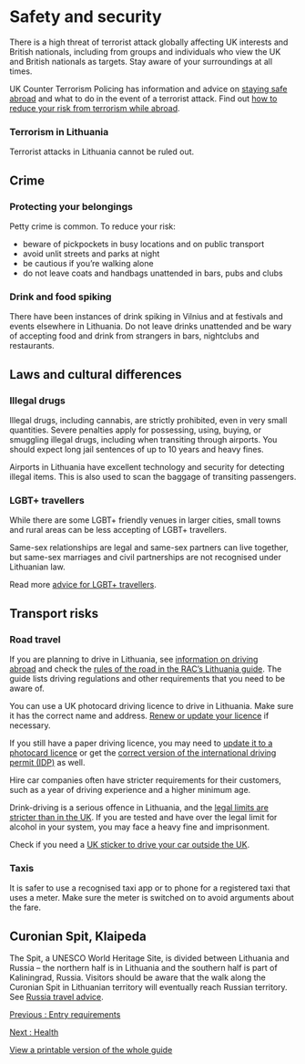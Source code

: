 # Safety and security

There is a high threat of terrorist attack globally affecting UK interests and British nationals, including from groups and individuals who view the UK and British nationals as targets. Stay aware of your surroundings at all times.

UK Counter Terrorism Policing has information and advice on [staying safe abroad](https://www.counterterrorism.police.uk/safetyadvice/) and what to do in the event of a terrorist attack. Find out [how to reduce your risk from terrorism while abroad](https://www.gov.uk/guidance/reduce-your-risk-from-terrorism-while-abroad).

### Terrorism in Lithuania

Terrorist attacks in Lithuania cannot be ruled out.

## Crime

### Protecting your belongings

Petty crime is common. To reduce your risk:

* beware of pickpockets in busy locations and on public transport
* avoid unlit streets and parks at night
* be cautious if you’re walking alone
* do not leave coats and handbags unattended in bars, pubs and clubs

### Drink and food spiking

There have been instances of drink spiking in Vilnius and at festivals and events elsewhere in Lithuania. Do not leave drinks unattended and be wary of accepting food and drink from strangers in bars, nightclubs and restaurants.

## Laws and cultural differences

### Illegal drugs

Illegal drugs, including cannabis, are strictly prohibited, even in very small quantities. Severe penalties apply for possessing, using, buying, or smuggling illegal drugs, including when transiting through airports. You should expect long jail sentences of up to 10 years and heavy fines.

Airports in Lithuania have excellent technology and security for detecting illegal items. This is also used to scan the baggage of transiting passengers.

### LGBT+ travellers

While there are some LGBT+ friendly venues in larger cities, small towns and rural areas can be less accepting of LGBT+ travellers.

Same-sex relationships are legal and same-sex partners can live together, but same-sex marriages and civil partnerships are not recognised under Lithuanian law.

Read more [advice for LGBT+ travellers](https://www.gov.uk/lesbian-gay-bisexual-and-transgender-foreign-travel-advice).

## Transport risks

### Road travel

If you are planning to drive in Lithuania, see [information on driving abroad](https://www.gov.uk/driving-abroad) and check the [rules of the road in the RAC’s Lithuania guide](https://www.rac.co.uk/drive/travel/country/lithuania/). The guide lists driving regulations and other requirements that you need to be aware of.

You can use a UK photocard driving licence to drive in Lithuania. Make sure it has the correct name and address. [Renew or update your licence](https://www.gov.uk/renew-driving-licence) if necessary.

If you still have a paper driving licence, you may need to [update it to a photocard licence](https://www.gov.uk/exchange-paper-driving-licence) or get the [correct version of the international driving permit (IDP)](https://www.gov.uk/driving-abroad/international-driving-permit) as well.

Hire car companies often have stricter requirements for their customers, such as a year of driving experience and a higher minimum age.

Drink-driving is a serious offence in Lithuania, and the [legal limits are stricter than in the UK](https://policija.lrv.lt/en/road-traffic-safety/excerpts-from-the-lithuanian-road-traffic-rules/e-driving-under-the-influence-of-drugs/). If you are tested and have over the legal limit for alcohol in your system, you may face a heavy fine and imprisonment.

Check if you need a [UK sticker to drive your car outside the UK](https://www.gov.uk/displaying-number-plates/flags-identifiers-and-stickers).

### Taxis

It is safer to use a recognised taxi app or to phone for a registered taxi that uses a meter. Make sure the meter is switched on to avoid arguments about the fare.

## Curonian Spit, Klaipeda

The Spit, a UNESCO World Heritage Site, is divided between Lithuania and Russia – the northern half is in Lithuania and the southern half is part of Kaliningrad, Russia. Visitors should be aware that the walk along the Curonian Spit in Lithuanian territory will eventually reach Russian territory. See [Russia travel advice](https://www.gov.uk/foreign-travel-advice/russia).

[Previous
:
Entry requirements](/foreign-travel-advice/lithuania/entry-requirements)

[Next
:
Health](/foreign-travel-advice/lithuania/health)

[View a printable version of the whole guide](/foreign-travel-advice/lithuania/print)